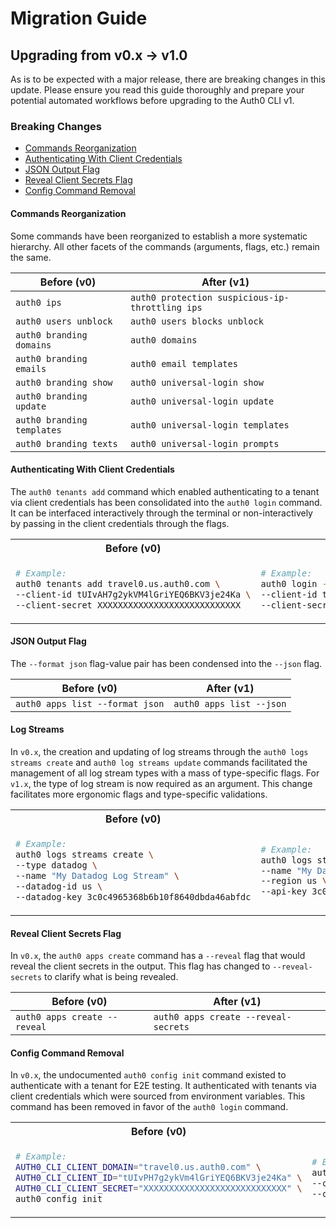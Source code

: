 # Migration Guide

## Upgrading from v0.x → v1.0

As is to be expected with a major release, there are breaking changes in this update. Please ensure you read this guide
thoroughly and prepare your potential automated workflows before upgrading to the Auth0 CLI v1.

### Breaking Changes

- [Commands Reorganization](#commands-reorganization)
- [Authenticating With Client Credentials](#authenticating-with-client-credentials)
- [JSON Output Flag](#json-output-flag)
- [Reveal Client Secrets Flag](#reveal-client-secrets-flag)
- [Config Command Removal](#config-command-removal)

#### Commands Reorganization

Some commands have been reorganized to establish a more systematic hierarchy.
All other facets of the commands (arguments, flags, etc.) remain the same.

| **Before (v0)**            | **After (v1)**                                  |
|----------------------------|-------------------------------------------------|
| `auth0 ips`                | `auth0 protection suspicious-ip-throttling ips` |
| `auth0 users unblock`      | `auth0 users blocks unblock`                    |
| `auth0 branding domains`   | `auth0 domains`                                 |
| `auth0 branding emails`    | `auth0 email templates`                         |
| `auth0 branding show`      | `auth0 universal-login show`                    |
| `auth0 branding update`    | `auth0 universal-login update`                  |
| `auth0 branding templates` | `auth0 universal-login templates`               |
| `auth0 branding texts`     | `auth0 universal-login prompts`                 |

#### Authenticating With Client Credentials

The `auth0 tenants add` command which enabled authenticating to a tenant via client credentials has been consolidated
into the `auth0 login` command. It can be interfaced interactively through the terminal or non-interactively by passing
in the client credentials through the flags.


<table>
<tr>
<th>Before (v0)</th>
<th>After (v1)</th>
</tr>
<tr>
<td>

```sh
# Example:
auth0 tenants add travel0.us.auth0.com \
--client-id tUIvAH7g2ykVM4lGriYEQ6BKV3je24Ka \
--client-secret XXXXXXXXXXXXXXXXXXXXXXXXXXXX
```
</td>
<td>

```sh
# Example:
auth0 login --domain travel0.us.auth0.com \
--client-id tUIvAH7g2ykVM4lGriYEQ6BKV3je24Ka \
--client-secret XXXXXXXXXXXXXXXXXXXXXXXXXXXX
```
</td>
</tr>
</table>

#### JSON Output Flag

The `--format json` flag-value pair has been condensed into the `--json` flag.

| **Before (v0)**                 | **After (v1)**           |
|---------------------------------|--------------------------|
| `auth0 apps list --format json` | `auth0 apps list --json` |

#### Log Streams

In `v0.x`, the creation and updating of log streams through the `auth0 logs streams create` and
`auth0 log streams update` commands facilitated the management of all log stream types with a mass of
type-specific flags. For `v1.x`, the type of log stream is now required as an argument.
This change facilitates more ergonomic flags and type-specific validations.

<table>
<tr>
<th>Before (v0)</th>
<th>After (v1)</th>
</tr>
<tr>
<td>

```sh
# Example:
auth0 logs streams create \
--type datadog \
--name "My Datadog Log Stream" \
--datadog-id us \
--datadog-key 3c0c4965368b6b10f8640dbda46abfdc
```
</td>
<td>

```sh
# Example:
auth0 logs streams create datadog \
--name "My Datadog Log Stream" \
--region us \
--api-key 3c0c4965368b6b10f8640dbda46abfdc
```
</td>
</tr>
</table>

#### Reveal Client Secrets Flag

In `v0.x`, the `auth0 apps create` command has a `--reveal` flag that would reveal the client secrets in the output.
This flag has changed to `--reveal-secrets` to clarify what is being revealed.

| **Before (v0)**              | **After (v1)**                       |
|------------------------------|--------------------------------------|
| `auth0 apps create --reveal` | `auth0 apps create --reveal-secrets` |


#### Config Command Removal

In `v0.x`, the undocumented `auth0 config init` command existed to authenticate with a tenant for E2E testing.
It authenticated with tenants via client credentials which were sourced from environment variables.
This command has been removed in favor of the `auth0 login` command.

<table>
<tr>
<th>Before (v0)</th>
<th>After (v1)</th>
</tr>
<tr>
<td>

```sh
# Example:
AUTH0_CLI_CLIENT_DOMAIN="travel0.us.auth0.com" \
AUTH0_CLI_CLIENT_ID="tUIvPH7g2ykVm4lGriYEQ6BKV3je24Ka" \
AUTH0_CLI_CLIENT_SECRET="XXXXXXXXXXXXXXXXXXXXXXXXXXXX" \
auth0 config init
```
</td>
<td>

```sh
# Example:
auth0 login --domain travel0.us.auth0.com \
--client-id tUIvPH7g2ykVm4lGriYEQ6BKV3je24Ka \
--client-secret XXXXXXXXXXXXXXXXXXXXXXXXXXXX
```
</td>
</tr>
</table>
